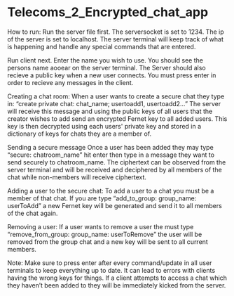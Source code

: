 # Telecoms_2_Encrypted_chat_app
How to run:
Run the server file first. The serversocket is set to 1234. The ip of the server is set to localhost.
The server terminal will keep track of what is happening and handle any special commands that are entered.

Run client next. Enter the name you wish to use. You should see the persons name aooear on the server terminal.
The Server should also recieve a public key when a new user connects.
You must press enter in order to recieve any messages in the client.

Creating a chat room:
When a user wants to create a secure chat they type in: “create private chat: chat_name; usertoadd1, usertoadd2…” The server will receive this message and using the public keys of all users that the creator wishes to add send an encrypted Fernet key to all added users. This key is then decrypted using each users' private key and stored in a dictionary of keys for chats they are a member of.

Sending a secure message
Once a user has been added they may type “secure: chatroom_name” hit enter then type in a message they want to send securely to chatroom_name. The ciphertext can be observed from the server terminal and will be received and deciphered by all members of the chat while non-members will receive ciphertext. 

Adding a user to the secure chat:
To add a user to a chat you must be a member of that chat. If you are type “add_to_group: group_name: userToAdd” a new Fernet key will be generated and send it to all members of the chat again. 

Removing a user:
If a user wants to remove a user the must type “remove_from_group: group_name: userToRemove” the user will be removed from the group chat and a new key will be sent to all current members.

Note: Make sure to press enter after every command/update in all user terminals to keep everything up to date.  It can lead to errors with clients having the wrong keys for things. If a client attempts to access a chat which they haven’t been added to they will be immediately kicked from the server.
